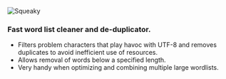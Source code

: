 ![Squeaky](\\wsl.localhost\Ubuntu\home\bjames\python\squeaky\lizard_squeaky.jpg)

### Fast word list cleaner and de-duplicator. <br>
- Filters problem characters that play havoc with UTF-8 and removes duplicates to avoid inefficient use of resources. <br>
- Allows removal of words below a specified length. <br>
- Very handy when optimizing and combining multiple large wordlists.  <br>

